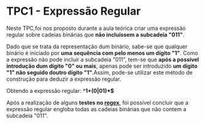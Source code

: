 # TPC1 - Expressão Regular

Neste TPC,foi nos proposto durante a aula teórica criar uma expressão regular sobre cadeias binárias que __não incluíssem a subcadeia "011"__.

Dado que se trata da representação dum binário, sabe-se que qualquer binário é iniciado por __uma sequência com pelo menos um dígito "1"__. Como a expressão não pode incluir a subcadeia "011", tem-se que __após a possível introdução dum dígito "0" ou mais__, apenas pode ser introduzido __um dígito "1" não seguido doutro dígito "1"__.Assim, pode-se utilizar este método de construção para deduzir a expressão regular. 

Obtendo a expressão regular:
__^1+(0|01)*$__

Após a realização de alguns __testes no [regex](https://regex101.com/r/9UAPvR/1)__, foi possível concluir que a expressão regular engloba todas as cadeias binárias que não contem a subcadeia "011".